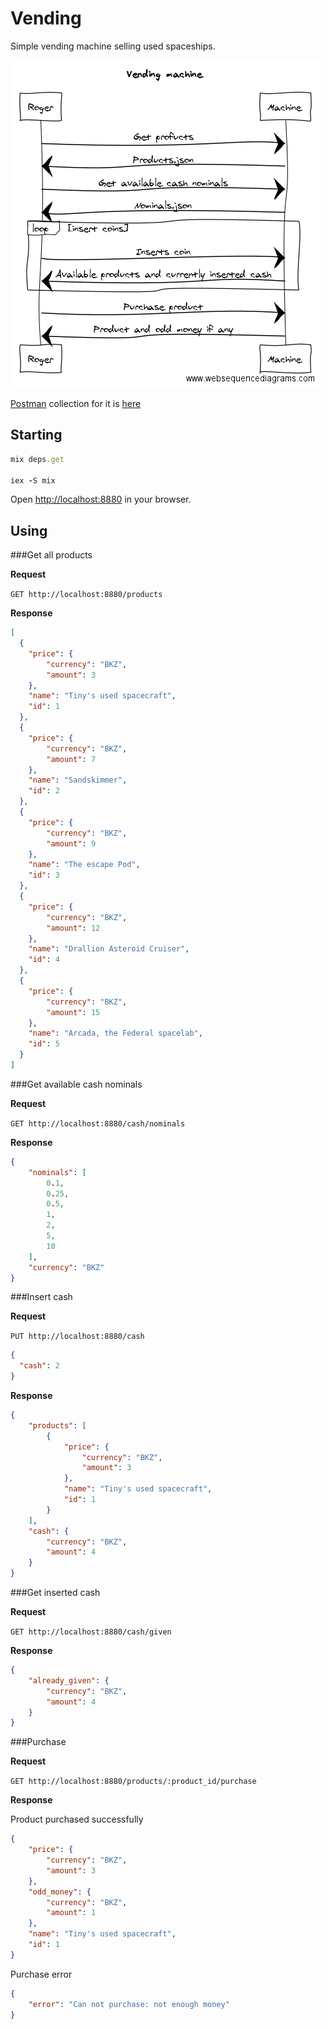 # Vending

Simple vending machine selling used spaceships.

![diagram](https://github.com/retgoat/vending/raw/master/static/images/vending-diagram.png "Vending machine diagram")

[Postman](https://getpostman.com) collection for it is [here](https://www.getpostman.com/collections/bb20c0993f826b93240f)


## Starting

```ruby
mix deps.get

iex -S mix
```

Open [http://localhost:8880](http://localhost:8880) in your browser.

## Using

###Get all products

**Request**

`GET http://localhost:8880/products`

**Response**

```json
[
  {
    "price": {
        "currency": "BKZ",
        "amount": 3
    },
    "name": "Tiny's used spacecraft",
    "id": 1
  },
  {
    "price": {
        "currency": "BKZ",
        "amount": 7
    },
    "name": "Sandskimmer",
    "id": 2
  },
  {
    "price": {
        "currency": "BKZ",
        "amount": 9
    },
    "name": "The escape Pod",
    "id": 3
  },
  {
    "price": {
        "currency": "BKZ",
        "amount": 12
    },
    "name": "Drallion Asteroid Cruiser",
    "id": 4
  },
  {
    "price": {
        "currency": "BKZ",
        "amount": 15
    },
    "name": "Arcada, the Federal spacelab",
    "id": 5
  }
]
```

###Get available cash nominals

**Request**

`GET http://localhost:8880/cash/nominals`

**Response**

```json
{
    "nominals": [
        0.1,
        0.25,
        0.5,
        1,
        2,
        5,
        10
    ],
    "currency": "BKZ"
}
```

###Insert cash

**Request**

`PUT http://localhost:8880/cash`

```json
{
  "cash": 2
}
```

**Response**

```json
{
    "products": [
        {
            "price": {
                "currency": "BKZ",
                "amount": 3
            },
            "name": "Tiny's used spacecraft",
            "id": 1
        }
    ],
    "cash": {
        "currency": "BKZ",
        "amount": 4
    }
}
```

###Get inserted cash

**Request**

`GET http://localhost:8880/cash/given`

**Response**

```json
{
    "already_given": {
        "currency": "BKZ",
        "amount": 4
    }
}
```

###Purchase

**Request**

`GET http://localhost:8880/products/:product_id/purchase`

**Response**

Product purchased successfully

```json
{
    "price": {
        "currency": "BKZ",
        "amount": 3
    },
    "odd_money": {
        "currency": "BKZ",
        "amount": 1
    },
    "name": "Tiny's used spacecraft",
    "id": 1
}
```

Purchase error

```json
{
    "error": "Can not purchase: not enough money"
}
```

